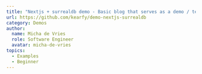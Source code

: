```yaml
---
title: "Nextjs + surrealdb demo - Basic blog that serves as a demo / template for your nextjs + surrealdb project."
url: https://github.com/kearfy/demo-nextjs-surrealdb
category: Demos
author:
  name: Micha de Vries
  role: Software Engineer
  avatar: micha-de-vries
topics:
  - Examples
  - Beginner
---
```


